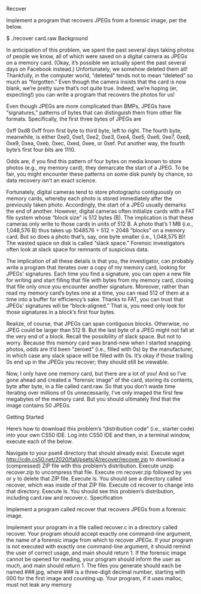Recover

Implement a program that recovers JPEGs from a forensic image, per the below.

$ ./recover card.raw
Background

In anticipation of this problem, we spent the past several days taking photos of people we know, all of which were saved on a digital camera as JPEGs on a memory card. (Okay, it’s possible we actually spent the past several days on Facebook instead.) Unfortunately, we somehow deleted them all! Thankfully, in the computer world, “deleted” tends not to mean “deleted” so much as “forgotten.” Even though the camera insists that the card is now blank, we’re pretty sure that’s not quite true. Indeed, we’re hoping (er, expecting!) you can write a program that recovers the photos for us!

Even though JPEGs are more complicated than BMPs, JPEGs have “signatures,” patterns of bytes that can distinguish them from other file formats. Specifically, the first three bytes of JPEGs are

0xff 0xd8 0xff
from first byte to third byte, left to right. The fourth byte, meanwhile, is either 0xe0, 0xe1, 0xe2, 0xe3, 0xe4, 0xe5, 0xe6, 0xe7, 0xe8, 0xe9, 0xea, 0xeb, 0xec, 0xed, 0xee, or 0xef. Put another way, the fourth byte’s first four bits are 1110.

Odds are, if you find this pattern of four bytes on media known to store photos (e.g., my memory card), they demarcate the start of a JPEG. To be fair, you might encounter these patterns on some disk purely by chance, so data recovery isn’t an exact science.

Fortunately, digital cameras tend to store photographs contiguously on memory cards, whereby each photo is stored immediately after the previously taken photo. Accordingly, the start of a JPEG usually demarks the end of another. However, digital cameras often initialize cards with a FAT file system whose “block size” is 512 bytes (B). The implication is that these cameras only write to those cards in units of 512 B. A photo that’s 1 MB (i.e., 1,048,576 B) thus takes up 1048576 ÷ 512 = 2048 “blocks” on a memory card. But so does a photo that’s, say, one byte smaller (i.e., 1,048,575 B)! The wasted space on disk is called “slack space.” Forensic investigators often look at slack space for remnants of suspicious data.

The implication of all these details is that you, the investigator, can probably write a program that iterates over a copy of my memory card, looking for JPEGs’ signatures. Each time you find a signature, you can open a new file for writing and start filling that file with bytes from my memory card, closing that file only once you encounter another signature. Moreover, rather than read my memory card’s bytes one at a time, you can read 512 of them at a time into a buffer for efficiency’s sake. Thanks to FAT, you can trust that JPEGs’ signatures will be “block-aligned.” That is, you need only look for those signatures in a block’s first four bytes.

Realize, of course, that JPEGs can span contiguous blocks. Otherwise, no JPEG could be larger than 512 B. But the last byte of a JPEG might not fall at the very end of a block. Recall the possibility of slack space. But not to worry. Because this memory card was brand-new when I started snapping photos, odds are it’d been “zeroed” (i.e., filled with 0s) by the manufacturer, in which case any slack space will be filled with 0s. It’s okay if those trailing 0s end up in the JPEGs you recover; they should still be viewable.

Now, I only have one memory card, but there are a lot of you! And so I’ve gone ahead and created a “forensic image” of the card, storing its contents, byte after byte, in a file called card.raw. So that you don’t waste time iterating over millions of 0s unnecessarily, I’ve only imaged the first few megabytes of the memory card. But you should ultimately find that the image contains 50 JPEGs.

Getting Started

Here’s how to download this problem’s “distribution code” (i.e., starter code) into your own CS50 IDE. Log into CS50 IDE and then, in a terminal window, execute each of the below.

Navigate to your pset4 directory that should already exist.
Execute wget http://cdn.cs50.net/2020/fall/psets/4/recover/recover.zip to download a (compressed) ZIP file with this problem’s distribution.
Execute unzip recover.zip to uncompress that file.
Execute rm recover.zip followed by yes or y to delete that ZIP file.
Execute ls. You should see a directory called recover, which was inside of that ZIP file.
Execute cd recover to change into that directory.
Execute ls. You should see this problem’s distribution, including card.raw and recover.c.
Specification

Implement a program called recover that recovers JPEGs from a forensic image.

Implement your program in a file called recover.c in a directory called recover.
Your program should accept exactly one command-line argument, the name of a forensic image from which to recover JPEGs.
If your program is not executed with exactly one command-line argument, it should remind the user of correct usage, and main should return 1.
If the forensic image cannot be opened for reading, your program should inform the user as much, and main should return 1.
The files you generate should each be named ###.jpg, where ### is a three-digit decimal number, starting with 000 for the first image and counting up.
Your program, if it uses malloc, must not leak any memory